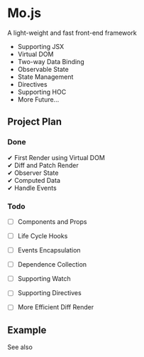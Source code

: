 # Mo.js

A light-weight and fast front-end framework

* Supporting JSX  
* Virtual DOM  
* Two-way Data Binding  
* Observable State  
* State Management  
* Directives  
* Supporting HOC  
* More Future...


## Project Plan

### Done
✔ First Render using Virtual DOM   
✔ Diff and Patch Render  
✔ Observer State  
✔ Computed Data  
✔ Handle Events

### Todo
* [ ] Components and Props
* [ ] Life Cycle Hooks  
* [ ] Events Encapsulation
* [ ] Dependence Collection
* [ ] Supporting Watch
* [ ] Supporting Directives
* [ ] More Efficient Diff Render


## Example
See also 